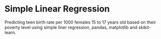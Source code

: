 # Simple Linear Regression
Predicting teen birth rate per 1000 females 15 to 17 years old based on their poverty level using simple liner regression, pandas, matplotlib and skikit-learn. 
